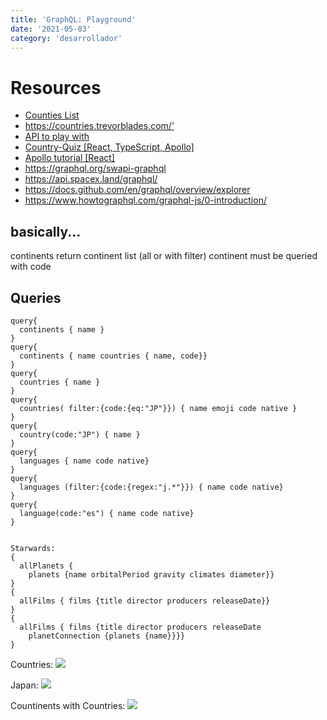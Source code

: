 ```yaml
---
title: 'GraphQL: Playground'
date: '2021-05-03'
category: 'desarrollador'
---
```


# Resources
* <a href='https://annexare.github.io/Countries/'>Counties List</a>
* <https://countries.trevorblades.com/'>
* <a href='https://blog.graphqleditor.com/best-graphql-apis-to-play-with/'>API to play with</a>
* <a href='https://github.com/byrichardpowell/Country-Quiz'>Country-Quiz [React, TypeScript, Apollo] </a>
* <a href='https://www.apollographql.com/docs/tutorial/client/'>Apollo tutorial [React]</a>
* <https://graphql.org/swapi-graphql>
* <https://api.spacex.land/graphql/>
* <https://docs.github.com/en/graphql/overview/explorer>
* <https://www.howtographql.com/graphql-js/0-introduction/>

## basically...
continents return continent list (all or with filter)
continent must be queried with code

## Queries 
```
query{
  continents { name }
}  
query{
  continents { name countries { name, code}}
}  
query{
  countries { name }
}  
query{
  countries( filter:{code:{eq:"JP"}}) { name emoji code native }
}  
query{
  country(code:"JP") { name }
}  
query{
  languages { name code native}
}
query{
  languages (filter:{code:{regex:"j.*"}}) { name code native}
}    
query{
  language(code:"es") { name code native}
}  


Starwards:
{
  allPlanets {
    planets {name orbitalPeriod gravity climates diameter}}
}
{
  allFilms { films {title director producers releaseDate}}
}
{
  allFilms { films {title director producers releaseDate 
    planetConnection {planets {name}}}}
}
```

<!---
![countries](/images/graphql/graphql-query-countries.png)
--->
Countries:
<Image src='/images/graphql/graphql-query-countries.png'></Image>

Japan:
<Image src='/images/graphql/graphql-query-japan.png'></Image>

Countinents with Countries:
<Image src='/images/graphql/graphql-query-continents-w-countries.png'></Image>